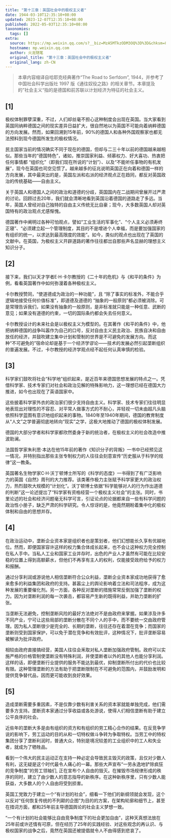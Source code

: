 ```yaml
---
title: "第十三章：英国社会中的极权主义者"
date: 1944-03-10T12:35:10+08:00
updated: 2023-12-07T12:35:10+08:00
published: 2022-05-03T12:35:10+08:00
taxonomies:
  tags: []
extra:
  source: https://mp.weixin.qq.com/s?__biz=MzA5MTkzODM3OQ%3D%3D&chksm=8b98d94bbcef505d320114817d6d79ca9d4d4e61142e6b8625f154323fdb23409ba1e45310aa&idx=2&mid=2652418671&scene=21&sn=30b47b9a9996a85a2d62625961c5ba42&utm_source=pocket_reader
  hostname: mp.weixin.qq.com
  author: 火龙随笔
  original_title: "第十三章：英国社会中的极权主义者"
  original_lang: zh-CN
---
```


> 本章内容缩译自哈耶克经典著作“The Road to Serfdom”, 1944，并参考了中国社会科学出版社 1997 版《通往奴役之路》的相关章节。本章提及的”社会主义“指的是德国和前苏联以计划经济为特征的社会主义。

## \[1\]

极权体制罪孽深重，不过，人们却丝毫不担心这种制度会出现在英国。当大家看到英国同纳粹德国之间的现实差异日益扩大，很自然地以为英国不可能向着纳粹德国的方向发展。然而，如果回溯到15年前，90%的德国人和各种外国观察家也都无法预料到现今德国所发生的极权情况。

民主国家当前的情况确实不同于现在的德国，但却与二三十年以前的德国越来越相似。那些当年的“德国特色”，诸如，推崇国家利益、倾慕权力、好大喜功、热衷把任何事情都 “组织化”（即我们现在所说的“计划”）、以及“不能听任事物的有机发展”，现今在英国也司空见惯了。越来越多的征兆说明英国正在向着和德国一样的方向发展，其中最突出的是，英国左派和右派的经济观点正在趋同，都反对英国政治的传统基础——自由主义。

关于英国人和德国人之间的政治和道德的分歧，英国国内在二战期间曾展开过严肃的讨论。回顾过去20年，我们就会清晰地看到英国沿着德国的道路走了多远。当年，英国人曾经对自己独特的自由主义传统无比自豪；现今，大多数英国人却对英国特有的政治观点尤感惭愧。

德国著作中阐明过各种可怕观点，譬如“工业生活的军事化”、“个人主义必须寿终正寝”、“必须建立起一个管理制度，其目的不是增进个人幸福，而是要加强国家的有组织的统一，以求达到最高限度的效能”。如今，类似的观点也出现在了英国的文献中。在英国，为极权主义开辟道路的著作往往都岀自那些声名显赫的理想主义知识分子。

## \[2\]

接下来，我们以天才学者E·H·卡尔教授的《二十年的危机》与《和平的条件》为例，看看英国著作中如何弥漫着各种极权主义。

卡尔教授赞同，“使道德成为政治的一种功能”，且 “除了事实的标准外，不能合乎逻辑地接受任何价值标准”，即道德及道德的 “抽象的一般原则”都必须被消除。可是常理告诉我们，如果没有抽象的一般原则，是非标准就只能是一种任意、武断的意见；如果没有道德的约束，一切的国际条约都会失去任何意义。

卡尔教授设计的未来社会是以极权主义为模型的。在其著作《和平的条件》中，他把纳粹德国的战争叫嚣作为自己的口号，反对自由主义民主政治、民族自决和自由放任的经济，并鼓吹建立集中计划和管制的世界是不可避免的发展方向。而这种“不可避免的”宿命论却是基于一个经济学谬论——技术的发展必然引起垄断组织的普遍发展。不过，卡尔教授的经济学观点经不起任何认真审慎的检验。

## \[3\]

科学家们鼓吹将社会“科学地”组织起来，是近百年来德国思想发展的特点之一。凭借科学家、技术专家们对社会和政治见解的特殊影响力，这一理想已经在德国大力推进，如今也出现在了英语国家中。

这些披着科学家外衣的政治家们很少支持自由主义。科学家、技术专家们往往明显地表现出对理性的不容忍、对平常人做事方式的不耐心，并轻视一切未由超凡头脑依照科学蓝图有意识地组织起来的事物。1840年至1940年期间，德国的教育制度从“人文”之学普遍彻底地转向“现实”之学，这极大地推动了德国的极权体制发展。

德国的大部分学者和科学家都欣然委身于新的统治者，在极权主义的社会改造中推波助澜。

法国哲学家朱利思·本达在他15年前的著作《知识分子的背叛》一书中已经预见这一情况，并特别指出那些主张专制权力的人往往会刻意宣传“历史服从于科学的规律”这一教条。

英国著名生物学家C·H·沃丁顿博士所写的《科学的态度》一书得到了有广泛影响力的英国《自然》周刊的大力推荐。该类著作极力主张赋予科学家更大的政治权力，热烈鼓吹大规模的“计划化”。沃丁顿博士依据“科学能够对人的行为作出道德的判断”这一论述提岀了“科学家有资格经营一个极权主义社会”的主张。同时，书里论述的社会和经济问题毫无科学可言，引证论点的论据都来自一些有科学问题的政治性小册子，缺乏严肃的科学研究。令人惊讶的是，他竟然期盼着集中化的极权体制和自由的思想并存。

## \[4\]

在政治运动中，垄断企业资本家是组织者也是策划者，他们幻想能长久享有优越地位。然而，即便国家容许这样的权力集合体成长起来，也不会让这种权力完全控制在私人手中。当私人工业和国家工业并存时，出色的产业人才虽然有可能在比较安稳的位置上得到高额薪水，但他们不再享有主人的权利，仅能接受政府给予的权力和报酬。

通过分享利润或游说他人相信垄断符合公众利益，垄断企业资本家成功地获得了愈来愈多的利益集团和政府的支持。甚嚣尘上的舆论影响着立法和司法程序，成为这种发展的重要催化剂。另一方面，各种反对垄断的措施常常反倒加强了垄断的权力。因为对垄断利润的每一次袭击，都容易产生新的既得利益，并助力垄断的扩张。

当垄断无法避免，控制垄断风险的最好方法绝对不是由政府来掌握。如果涉及许多不同产业，宁可让这些局部的垄断分散在不同个人的手中，而不要统一交由政府管理。因为私人垄断很少是完全的、长期的垄断，往往还存在着潜在竞争；而国家的垄断则受到国家保护，可以免于潜在竞争和有效批评，这种情况下，批评垄断容易被解读为批评政府。

相较由政府直接搞经营，美国人往往会釆取对私人垄断加强政府管制。政府可以实施严格的价格管制使垄断没有特殊利润，并使垄断者以外的其他人也能分享利润。这样的话，即便垄断行业提供的服务不能达到最优，抑制垄断所付出的代价也比较有限。这种管理垄断的方法有助于把垄断限制在不可避免的范围内，并鼓励发明和提供竞争替代品，因而更可能收到良好效果。

## \[5\]

造成垄断需要多重因素，不是仅靠少数有利害关系的资本家就能单独完成，他们需要多方支持。垄断资本家通过分享收益或各处游说，使得人们相信垄断有助于建立公平良序的社会。

近些年的垄断大多是由有组织的资方和有组织的劳工精心合作的结果。在反竞争学说的影响下，劳工运动的目的从和一切特权做斗争转为争取特权。当劳工中的特权集团分享了垄断利润时，普通大众，特别是境况较差的工业组织中的工人和失业者，就成为了牺牲品。

看到一个伟大的民主运动正在支持一种必定会导致民主毁灭的政策，且仅对少数人有利，这无疑是这个时代最令人痛心的一幕。那些大声宣布“一劳永逸地铲除疯狂的竞争制度”的劳工领袖们, 正在宣布个人自由的毁灭。在摧毁市场规律形成的秩序的同时，建立了由少数人的意志指导的新秩序。在这种新秩序里，只有少数人能获益，大多数人的个人自由将受到损害。

英国工党致力于建立一个“有计划的社会”，细看一下他们的新纲领就会发现，这个以反对“任何恢复传统的不列颠的企图”为目的的方案，在架构轮廓和细节上，甚至在措词方面，都和25年前主导德国舆论的社会主义梦想一致。

“一个有计划的社会能够比自由竞争制度下的社会更加自由”，这种天真想法放在25年前或许还情有可原，但在经历了25年的实践经验、对这些观念的再认识、与极权国家的战争之后，竟然在英国还被提倡就令人不由得感到悲哀了。
